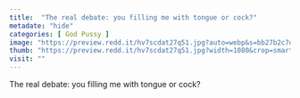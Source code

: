 ```yaml
---
title:  "The real debate: you filling me with tongue or cock?"
metadate: "hide"
categories: [ God Pussy ]
image: "https://preview.redd.it/hv7scdat27q51.jpg?auto=webp&s=bb27b2c7dbd1e3b279bcdec28a9e03602e070610"
thumb: "https://preview.redd.it/hv7scdat27q51.jpg?width=1080&crop=smart&auto=webp&s=edf04a2c74a0fe97feae61691b52ef06c970f3c4"
visit: ""
---
```

The real debate: you filling me with tongue or cock?
